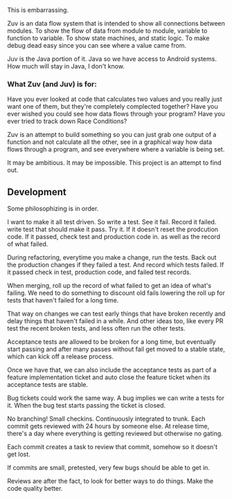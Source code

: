 This is embarrassing.

Zuv is an data flow system that is intended to show all connections between modules.
To show the flow of data from module to module, variable to function to variable.
To show state machines, and static logic.  To make debug dead easy since you can see where a value came from.

Juv is the Java portion of it.  Java so we have access to Android systems.
How much will stay in Java, I don't know.

### What Zuv (and Juv) is for:
  Have you ever looked at code that calculates two values and you really just want one of them, but they're completely complected together?
  Have you ever wished you could see how data flows through your program?
  Have you ever tried to track down Race Conditions?
  
Zuv is an attempt to build something so you can just grab one output of a function and not calculate all the other, see in a graphical way how data flows through a program, and see everywhere where a variable is being set.

It may be ambitious.  It may be impossible.  This project is an attempt to find out.


## Development
Some philosophizing is in order.

I want to make it all test driven.  So write a test. See it fail. Record it failed.
write test that should make it pass.  Try it.  If it doesn't reset the prodcution code.
If it passed, check test and production code in. as well as the record of what failed.

During refactoring, everytime you make a change, run the tests. Back out the production changes if they failed a test.
And record which tests failed.
If it passed check in test, production code, and failed test records.


When merging, roll up the record of what failed to get an idea of what's failing.    We need to do something to
discount old fails lowering the roll up for tests that haven't failed for a long time.

That way on changes we can test early things that have broken recently and delay things that haven't failed in a while.
And other ideas too, like every PR test the recent broken tests, and less often run the other tests.

Acceptance tests are allowed to be broken for a long time, but eventually start passing and after many passes without
fail get moved to a stable state, which can kick off a release process.

Once we have that, we can also include the acceptance tests as part of a feature implementation ticket and auto close
the feature ticket when its acceptance tests are stable.

Bug tickets could work the same way.   A bug implies we can write a tests for it.  When the bug test starts passing
the ticket is closed.

No branching!  Small checkins. Continuously integrated to trunk.  Each commit gets reviewed with 24 hours by someone
else.  At release time, there's a day where everything is getting reviewed but otherwise no gating.

Each commit creates a task to review that commit, somehow so it doesn't get lost.

If commits are small, pretested, very few bugs should be able to get in.

Reviews are after the fact, to look for better ways to do things. Make the code quality better.

